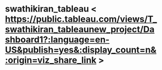 # swathikiran_tableau < https://public.tableau.com/views/T_swathikiran_tableaunew_project/Dashboard1?:language=en-US&publish=yes&:display_count=n&:origin=viz_share_link >
